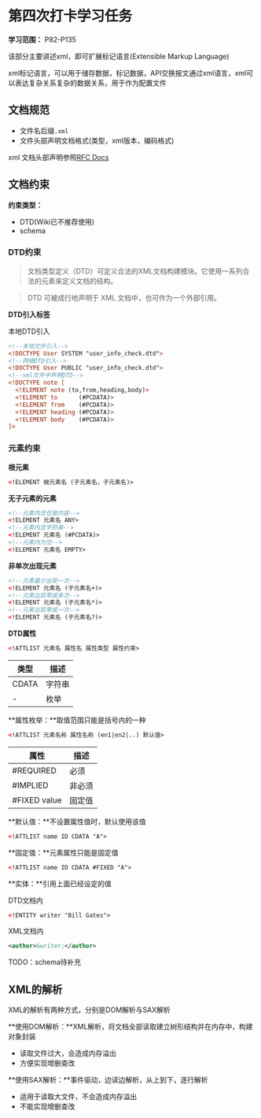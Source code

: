 # 第四次打卡学习任务

**学习范围：** P82-P135

该部分主要讲述xml，即可扩展标记语言(Extensible Markup Language)

xml标记语言，可以用于储存数据，标记数据，API交换报文通过xml语言，xml可以表达复杂关系复杂的数据关系，用于作为配置文件

## 文档规范

- 文件名后缀`.xml`
- 文件头部声明文档格式(类型，xml版本，编码格式)

xml 文档头部声明参照[RFC Docs](https://tools.ietf.org/html/rfc3470#section-4.4)

## 文档约束

**约束类型：**
- DTD(Wiki已不推荐使用)
- schema

### DTD约束

>文档类型定义（DTD）可定义合法的XML文档构建模块。它使用一系列合法的元素来定义文档的结构。

>DTD 可被成行地声明于 XML 文档中，也可作为一个外部引用。

**DTD引入标签**

本地DTD引入
```xml
<!--本地文件引入-->
<!DOCTYPE User SYSTEM "user_info_check.dtd">
<!--网络DTD引入-->
<!DOCTYPE User PUBLIC "user_info_check.dtd">
<!--xml文件中声明DTD-->
<!DOCTYPE note [
  <!ELEMENT note (to,from,heading,body)>
  <!ELEMENT to      (#PCDATA)>
  <!ELEMENT from    (#PCDATA)>
  <!ELEMENT heading (#PCDATA)>
  <!ELEMENT body    (#PCDATA)>
]>
```

### 元素约束

**根元素**

```xml
<!ELEMENT 根元素名 (子元素名，子元素名)>
```

**无子元素的元素**

```xml
<!--元素内含任意内容-->
<!ELEMENT 元素名 ANY>
<!--元素内含字符串-->
<!ELEMENT 元素名 (#PCDATA)>
<!--元素内为空-->
<!ELEMENT 元素名 EMPTY>
```

**非单次出现元素**

```xml
<!--元素最少出现一次-->
<!ELEMENT 元素名 (子元素名+)>
<!--元素出现零或多次-->
<!ELEMENT 元素名 (子元素名*)>
<!--元素出现零或一次-->
<!ELEMENT 元素名 (子元素名?)>
```

**DTD属性**

```xml
<!ATTLIST 元素名 属性名 属性类型 属性约束>
```

| 类型  | 描述   |
|-------|--------|
| CDATA | 字符串 |
| -     | 枚举   |

**属性枚举：**取值范围只能是括号内的一种

```xml
<!ATTLIST 元素名称 属性名称 (en1|en2|..) 默认值>
```

| 属性         | 描述   |
|--------------|--------|
| #REQUIRED    | 必须   |
| #IMPLIED     | 非必须 |
| #FIXED value | 固定值 |

**默认值：**不设置属性值时，默认使用该值

```xml
<!ATTLIST name ID CDATA "A">
```

**固定值：**元素属性只能是固定值

```xml
<!ATTLIST name ID CDATA #FIXED "A">
```

**实体：**引用上面已经设定的值

DTD文档内

```xml
<!ENTITY writer "Bill Gates">
```

XML文档内

```xml
<author>&writer;</author>
```

TODO：schema待补充

## XML的解析

XML的解析有两种方式，分别是DOM解析与SAX解析

**使用DOM解析：**XML解析，将文档全部读取建立树形结构并在内存中，构建对象封装

- 读取文件过大，会造成内存溢出
- 方便实现增删查改

**使用SAX解析：**事件驱动，边读边解析，从上到下，逐行解析

- 适用于读取大文件，不会造成内存溢出
- 不能实现增删查改
